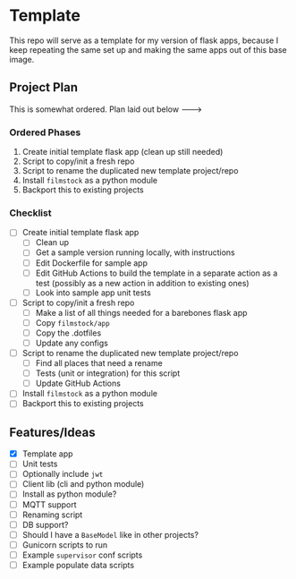 # Template

This repo will serve as a template for my version of flask apps, 
because I keep repeating the same set up and making the 
same apps out of this base image.

## Project Plan

This is somewhat ordered. Plan laid out below --->

### Ordered Phases

1. Create initial template flask app (clean up still needed)
2. Script to copy/init a fresh repo
3. Script to rename the duplicated new template project/repo
4. Install `filmstock` as a python module
5. Backport this to existing projects

### Checklist

- [ ] Create initial template flask app
  - [ ] Clean up
  - [ ] Get a sample version running locally, with instructions
  - [ ] Edit Dockerfile for sample app
  - [ ] Edit GitHub Actions to build the template in a separate action as a test (possibly as a new action in addition to existing ones)
  - [ ] Look into sample app unit tests
- [ ] Script to copy/init a fresh repo
  - [ ] Make a list of all things needed for a barebones flask app
  - [ ] Copy `filmstock/app`
  - [ ] Copy the .dotfiles
  - [ ] Update any configs
- [ ] Script to rename the duplicated new template project/repo
  - [ ] Find all places that need a rename
  - [ ] Tests (unit or integration) for this script
  - [ ] Update GitHub Actions
- [ ] Install `filmstock` as a python module
- [ ] Backport this to existing projects

## Features/Ideas

- [x] Template app
- [ ] Unit tests
- [ ] Optionally include `jwt`
- [ ] Client lib (cli and python module)
- [ ] Install as python module?
- [ ] MQTT support
- [ ] Renaming script
- [ ] DB support?
- [ ] Should I have a `BaseModel` like in other projects?
- [ ] Gunicorn scripts to run
- [ ] Example `supervisor` conf scripts
- [ ] Example populate data scripts
